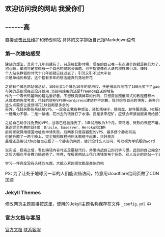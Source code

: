## 欢迎访问我的网站 我爱你们    
##                         ------高


直接点击[此处](https://github.com/1009055857/1009055857.github.io/edit/main/index.md)维护和修改网站
具体的文字排版自己搜Markdown语句

### 第一次建站感受
```markdown
建站的想法，其实十几年前就有了，只是相比那时候，现在的自己唯一有点进步的就是执行力了，大概吧
初心嘛，单纯只是觉得有一个自己的网站会很酷，也不指望像别人说的那样做引流、赚钱
个人站长挣钱的时代十几年前就已经过去了，引流又引不过大平台
只是单纯的希望，这个抱有多年的想法能真的落地开花

之前有个域名网站做活动，100元卖1个域名10年的使用权，于是很高兴地花了100元买下了gaogao.eu这个域名
可笑的是到现在还没开始用.当前网站用的还是freenom白送的域名
作为一个零代码基础的建站爱好者，不想鼓捣满屏幕的代码，只想要按照傻瓜式的教程搭积木
从成本的角度考虑，花钱的那些VPS用wordpress建站并不划算，我只想写自己的博客，最多介绍一下丝网布
这么点需求让我觉得花1块钱都是多余的
另外，花钱买那些系统级VPS，一定会让我各种想法，诸如搭梯子、搭网盘、邮件服务器、MC服务器之类的
一是精力不够，二是一被墙，花出去的钱就打了水漂。要是拿来挖矿，应该会直接被服务商给扬了

之前自己动手找免费的VPS，谷歌已经被撸秃了，1年试用改为3个月。亚马逊、微软的云犯不着。
真正完全免费的就4家：Oracle、Euserver、Heroku和IBM
前两家就算用德国地址也申请失败，后两家只是容器型的VPS，最多搭个静态网站
但是折腾了一两个晚上，完全按照教程搭积木都搭不起来，只好放弃
最后还是用Github给自己搭了一个静态的网页，估计没什么人访问，可以视为单机版的word

说实话，搭完之后，看到编辑内容时还是要敲代码，非常挑战自己的码字习惯。此刻的自己完全成了泄气的皮球
之后大概也不会费力搞这些了。毕竟，在极客网站上花几块钱发布个任务，别人设计的网站一个比一个惊艳

学习一件完全没有头绪的东西，大抵心累的感觉都是类似的吧
```
PS: 为了让处于地球另一半的人们能流畅访问，特意用cloudflare给网页做了CDN加速

### Jekyll Themes

修改网页主题直接按[这里](https://github.com/1009055857/1009055857.github.io/settings/pages)，使用的Jekyll主题名称保存在文件 `_config.yml` 中

### 官方文档与客服

[官方文档](https://docs.github.com/categories/github-pages-basics/)  [联系客服](https://support.github.com/contact)
